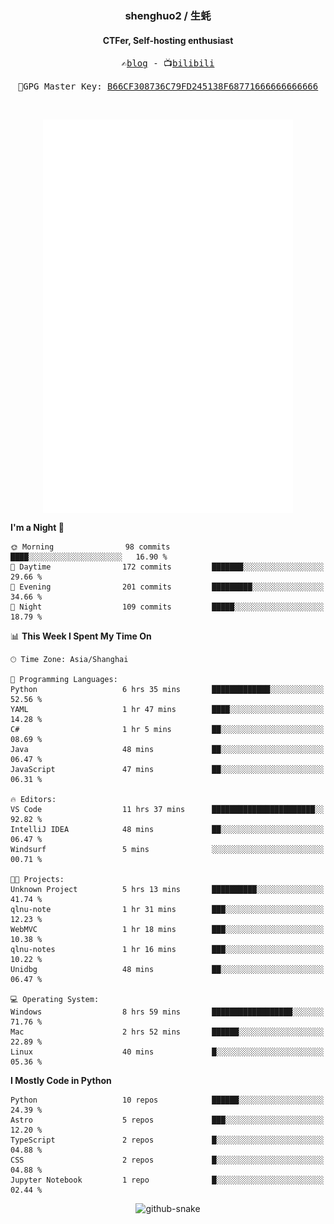 <h3 align="center"> shenghuo2 / 生蚝 </h3>
<h4 align="center" >CTFer, Self-hosting enthusiast</h3>


<p align="center">
  <samp>
    ✍️<a href="https://blog.shenghuo2.top/">blog</a> -
    📺<a href="https://space.bilibili.com/85894935">bilibili</a>
  </samp>
</p>
<p align="center">
  <samp>
     🔐GPG Master Key: <a align="center" href="https://github.com/shenghuo2.gpg">B66CF308736C79FD245138F68771666666666666</a>
  </samp>
</p>
<br>
<p align="center">
  <a href="https://github.com/shenghuo2">
    <img width="400" align="top" src="https://github.com/shenghuo2/shenghuo2/blob/main/metrics.left.svg" />
  </a>
  <a href="https://github.com/shenghuo2">
    <img width="400" align="top" src="https://github.com/shenghuo2/shenghuo2/blob/main/metrics.right.svg" />
  </a>
</p>


<!--START_SECTION:waka-->
**I'm a Night 🦉** 

```text
🌞 Morning                98 commits          ████░░░░░░░░░░░░░░░░░░░░░   16.90 % 
🌆 Daytime                172 commits         ███████░░░░░░░░░░░░░░░░░░   29.66 % 
🌃 Evening                201 commits         █████████░░░░░░░░░░░░░░░░   34.66 % 
🌙 Night                  109 commits         █████░░░░░░░░░░░░░░░░░░░░   18.79 % 
```


📊 **This Week I Spent My Time On** 

```text
🕑︎ Time Zone: Asia/Shanghai

💬 Programming Languages: 
Python                   6 hrs 35 mins       █████████████░░░░░░░░░░░░   52.56 % 
YAML                     1 hr 47 mins        ████░░░░░░░░░░░░░░░░░░░░░   14.28 % 
C#                       1 hr 5 mins         ██░░░░░░░░░░░░░░░░░░░░░░░   08.69 % 
Java                     48 mins             ██░░░░░░░░░░░░░░░░░░░░░░░   06.47 % 
JavaScript               47 mins             ██░░░░░░░░░░░░░░░░░░░░░░░   06.31 % 

🔥 Editors: 
VS Code                  11 hrs 37 mins      ███████████████████████░░   92.82 % 
IntelliJ IDEA            48 mins             ██░░░░░░░░░░░░░░░░░░░░░░░   06.47 % 
Windsurf                 5 mins              ░░░░░░░░░░░░░░░░░░░░░░░░░   00.71 % 

🐱‍💻 Projects: 
Unknown Project          5 hrs 13 mins       ██████████░░░░░░░░░░░░░░░   41.74 % 
qlnu-note                1 hr 31 mins        ███░░░░░░░░░░░░░░░░░░░░░░   12.23 % 
WebMVC                   1 hr 18 mins        ███░░░░░░░░░░░░░░░░░░░░░░   10.38 % 
qlnu-notes               1 hr 16 mins        ███░░░░░░░░░░░░░░░░░░░░░░   10.22 % 
Unidbg                   48 mins             ██░░░░░░░░░░░░░░░░░░░░░░░   06.47 % 

💻 Operating System: 
Windows                  8 hrs 59 mins       ██████████████████░░░░░░░   71.76 % 
Mac                      2 hrs 52 mins       ██████░░░░░░░░░░░░░░░░░░░   22.89 % 
Linux                    40 mins             █░░░░░░░░░░░░░░░░░░░░░░░░   05.36 % 
```

**I Mostly Code in Python** 

```text
Python                   10 repos            ██████░░░░░░░░░░░░░░░░░░░   24.39 % 
Astro                    5 repos             ███░░░░░░░░░░░░░░░░░░░░░░   12.20 % 
TypeScript               2 repos             █░░░░░░░░░░░░░░░░░░░░░░░░   04.88 % 
CSS                      2 repos             █░░░░░░░░░░░░░░░░░░░░░░░░   04.88 % 
Jupyter Notebook         1 repo              █░░░░░░░░░░░░░░░░░░░░░░░░   02.44 % 
```




<!--END_SECTION:waka-->


<div align="center">
  <picture>
    <source media="(prefers-color-scheme: dark)" srcset="https://gist.githubusercontent.com/shenghuo2/bfce20b14ab0484cef03bae6e60e0b3a/raw/github-snake-dark.svg" />
    <source media="(prefers-color-scheme: light)" srcset="https://gist.githubusercontent.com/shenghuo2/bfce20b14ab0484cef03bae6e60e0b3a/raw/github-snake.svg" />
    <img alt="github-snake" src="https://gist.githubusercontent.com/shenghuo2/bfce20b14ab0484cef03bae6e60e0b3a/raw/github-snake.svg" />
  </picture>
</div>

<!--
**shenghuo2/shenghuo2** is a ✨ _special_ ✨ repository because its `README.md` (this file) appears on your GitHub profile.

Here are some ideas to get you started:

- 🔭 I’m currently working on ...
- 🌱 I’m currently learning ...
- 👯 I’m looking to collaborate on ...
- 🤔 I’m looking for help with ...
- 💬 Ask me about ...
- 📫 How to reach me: ...
- 😄 Pronouns: ...
- ⚡ Fun fact: ...
-->
